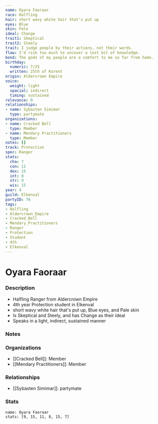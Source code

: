 ```yaml
---
name: Oyara Faoraar
race: Halfling
hair: short wavy white hair that's put up
eyes: Blue
skin: Pale
ideal: Change
trait1: Skeptical
trait2: Steely
trait: I judge people by their actions, not their words.
flaw: I'd risk too much to uncover a lost bit of knowledge.
bond: The gods of my people are a comfort to me so far from home.
birthday:
  numeric: 7/25
  written: 25th of Korent
origin: Aldercrown Empire
voice:
  weight: light
  spacial: indirect
  timing: sustained
relevance: 0
relationships:
- name: Sybasten Simimar
  type: partymate
organizations:
- name: Cracked Bell
  type: Member
- name: Mendary Practitioners
  type: Member
notes: []
track: Protection
spec: Ranger
stats:
  cha: 7
  con: 11
  dex: 15
  int: 8
  str: 9
  wis: 15
year: 4
guild: Elkenval
partyID: 76
tags:
- Halfling
- Aldercrown_Empire
- Cracked_Bell
- Mendary_Practitioners
- Ranger
- Protection
- Student
- 4th
- Elkenval
---
```

# Oyara Faoraar
### Description
- Halfling Ranger from Aldercrown Empire
- 4th year Protection student in Elkenval
- short wavy white hair that's put up, Blue eyes, and Pale skin
- Is Skeptical and Steely, and has Change as their ideal
- Speaks in a light, indirect, sustained manner

### Notes

### Organizations
- [[Cracked Bell]]: Member
- [[Mendary Practitioners]]: Member

### Relationships
- [[Sybasten Simimar]]: partymate

### Stats
```statblock
name: Oyara Faoraar
stats: [9, 15, 11, 8, 15, 7]
```